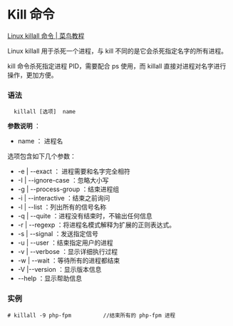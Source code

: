 # Kill 命令

[Linux killall 命令 | 菜鸟教程](https://www.runoob.com/linux/linux-comm-killall.html)


Linux killall  用于杀死一个进程，与 kill 不同的是它会杀死指定名字的所有进程。

kill 命令杀死指定进程 PID，需要配合 ps 使用，而 killall 直接对进程对名字进行操作，更加方便。

### 语法

```
  killall [选项]  name
```

 **参数说明** ：

* name ： 进程名

选项包含如下几个参数：

* -e | --exact ： 进程需要和名字完全相符
* -I | --ignore-case ：忽略大小写
* -g | --process-group ：结束进程组
* -i | --interactive ：结束之前询问
* -l | --list ：列出所有的信号名称
* -q | --quite ：进程没有结束时，不输出任何信息
* -r | --regexp ：将进程名模式解释为扩展的正则表达式。
* -s | --signal ：发送指定信号
* -u | --user ：结束指定用户的进程
* -v | --verbose ：显示详细执行过程
* -w | --wait ：等待所有的进程都结束
* -V |--version ：显示版本信息
* --help ：显示帮助信息

### 实例

```
# killall -9 php-fpm          //结束所有的 php-fpm 进程
```